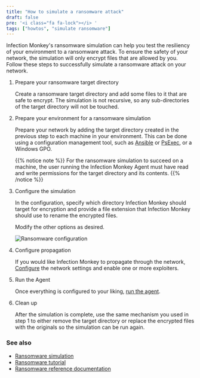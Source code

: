 ```yaml
---
title: "How to simulate a ransomware attack"
draft: false
pre: '<i class="fa fa-lock"></i> '
tags: ["howtos", "simulate ransomware"]
---
```


Infection Monkey's ransomware simulation can help you test the resiliency of
your environment to a ransomware attack. To ensure the safety of your network,
the simulation will only encrypt files that are allowed by you. Follow these
steps to successfully simulate a ransomware attack on your network.

1. Prepare your ransomware target directory

    Create a ransomware target directory and add some files to it that are safe
    to encrypt. The simulation is not recursive, so any sub-directories of the
    target directory will not be touched.

1. Prepare your environment for a ransomware simulation

    Prepare your network by adding the target directory created in the previous
    step to each machine in your environment. This can be done using a
    configuration management tool, such as
    [Ansible](https://docs.ansible.com/ansible/latest/user_guide/) or
    [PsExec](https://theitbros.com/using-psexec-to-run-commands-remotely/), or
    a Windows GPO.

    {{% notice note %}}
For the ransomware simulation to succeed on a machine, the user running the
Infection Monkey Agent must have read and write permissions for the target
directory and its contents.
    {{% /notice %}}

1. Configure the simulation

    In the configuration, specify which directory Infection Monkey should
    target for encryption and provide a file extension that Infection Monkey
    should use to rename the encrypted files.

    Modify the other options as desired.

    ![Ransomware configuration](
    /images/island/configuration-page/ransomware-configuration.png
    "Ransomware configuration")

1. Configure propagation

    If you would like Infection Monkey to propagate through the network,
    [Configure](/usage/configuration/) the network settings and enable one or
    more exploiters.

1. Run the Agent

    Once everything is configured to your liking,
    [run the agent](/usage/getting-started#running-the-infection-monkey).

1. Clean up

    After the simulation is complete, use the same mechanism you used in step 1
    to either remove the target directory or replace the encrypted files with
    the originals so the simulation can be run again.


### See also
- [Ransomware simulation](/features/ransomware-simulation)
- [Ransomware tutorial](/tutorials/ransomware/)
- [Ransomware reference documentation](/reference/payloads/ransomware)
